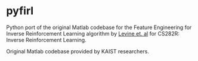 # pyfirl

Python port of the original Matlab codebase for 
the Feature Engineering for Inverse Reinforcement Learning algorithm by
[Levine et. al](https://papers.nips.cc/paper_files/paper/2010/hash/a8f15eda80c50adb0e71943adc8015cf-Abstract.html) 
for CS282R: Inverse Reinforcement Learning.

Original Matlab codebase provided by KAIST researchers.
